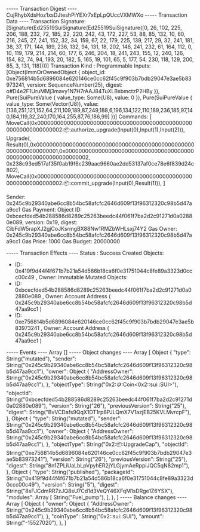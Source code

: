 ----- Transaction Digest ----
CujRhybXdsHoz1xsDJteshPiYEXr7xEpLpQUccVXMWXo
----- Transaction Data ----
Transaction Signature: [Signature(Ed25519SuiSignature(Ed25519SuiSignature([0, 26, 102, 225, 206, 188, 232, 72, 185, 22, 220, 242, 43, 172, 227, 53, 88, 85, 132, 10, 60, 216, 245, 27, 241, 152, 32, 34, 159, 67, 22, 179, 225, 139, 217, 29, 32, 241, 181, 38, 37, 171, 144, 189, 236, 132, 94, 131, 18, 202, 146, 241, 232, 61, 164, 112, 0, 10, 119, 179, 214, 214, 60, 177, 6, 246, 204, 18, 241, 243, 155, 12, 240, 126, 154, 82, 74, 94, 193, 20, 182, 5, 165, 19, 101, 65, 5, 177, 54, 230, 118, 129, 200, 85, 3, 131, 118])))]
Transaction Kind : Programmable
Inputs: [Object(ImmOrOwnedObject { object_id: 0xe756814b5d6896084e620146ce0cc62f45c9f903b7bdb29047e3ae5b83973241, version: SequenceNumber(25), digest: o#D4e2F1UruMMj3mavy1N7H7rAAJ84TuXLBsbmctzP2HBy }), Pure(SuiPureValue { value_type: Some(U8), value: 0 }), Pure(SuiPureValue { value_type: Some(Vector(U8)), value: [136,251,121,152,64,211,109,189,87,249,188,6,196,134,122,110,189,236,185,97,140,184,119,32,240,170,164,255,87,76,186,99] })]
Commands: [
  MoveCall(0x0000000000000000000000000000000000000000000000000000000000000002::package::authorize_upgrade(Input(0),Input(1),Input(2))),
  Upgrade(<modules>, Result(0),0x0000000000000000000000000000000000000000000000000000000000000001,0x0000000000000000000000000000000000000000000000000000000000000002, 0x238c93ed517af35f0ab19f6c239aac9660ae2dd53137af0ce78e6f839d24c802),
  MoveCall(0x0000000000000000000000000000000000000000000000000000000000000002::package::commit_upgrade(Input(0),Result(1))),
]

Sender: 0x245c9b29340abe6cc8b54bc58afcfc2646d609f13f96312320c98b5d47aa9cc1
Gas Payment: Object ID: 0xbcecfded54b288586d8289c25263beedc44f061f7ba2d2c91271d0a02880e089, version: 0x19, digest: CibFdW5rapXJ2gjCoJKsrmgBX88Nw1RMZbWHLsxj74Y2 
Gas Owner: 0x245c9b29340abe6cc8b54bc58afcfc2646d609f13f96312320c98b5d47aa9cc1
Gas Price: 1000
Gas Budget: 20000000

----- Transaction Effects ----
Status : Success
Created Objects:
  - ID: 0x419f9d44f4f671b7b21a54d586b18ca6f0e31751044c8fe89a3323d0ccc00c49 , Owner: Immutable
Mutated Objects:
  - ID: 0xbcecfded54b288586d8289c25263beedc44f061f7ba2d2c91271d0a02880e089 , Owner: Account Address ( 0x245c9b29340abe6cc8b54bc58afcfc2646d609f13f96312320c98b5d47aa9cc1 )
  - ID: 0xe756814b5d6896084e620146ce0cc62f45c9f903b7bdb29047e3ae5b83973241 , Owner: Account Address ( 0x245c9b29340abe6cc8b54bc58afcfc2646d609f13f96312320c98b5d47aa9cc1 )

----- Events ----
Array []
----- Object changes ----
Array [
    Object {
        "type": String("mutated"),
        "sender": String("0x245c9b29340abe6cc8b54bc58afcfc2646d609f13f96312320c98b5d47aa9cc1"),
        "owner": Object {
            "AddressOwner": String("0x245c9b29340abe6cc8b54bc58afcfc2646d609f13f96312320c98b5d47aa9cc1"),
        },
        "objectType": String("0x2::coin::Coin<0x2::sui::SUI>"),
        "objectId": String("0xbcecfded54b288586d8289c25263beedc44f061f7ba2d2c91271d0a02880e089"),
        "version": String("26"),
        "previousVersion": String("25"),
        "digest": String("BvVCDafs9QqX1DT1rp8PJLQmX7V1azjEB25KVLMvrcpF"),
    },
    Object {
        "type": String("mutated"),
        "sender": String("0x245c9b29340abe6cc8b54bc58afcfc2646d609f13f96312320c98b5d47aa9cc1"),
        "owner": Object {
            "AddressOwner": String("0x245c9b29340abe6cc8b54bc58afcfc2646d609f13f96312320c98b5d47aa9cc1"),
        },
        "objectType": String("0x2::package::UpgradeCap"),
        "objectId": String("0xe756814b5d6896084e620146ce0cc62f45c9f903b7bdb29047e3ae5b83973241"),
        "version": String("26"),
        "previousVersion": String("25"),
        "digest": String("8n1ZPLiUaLbLpVpyhER2jYLGjymAeRppiJQC5qN82mp1"),
    },
    Object {
        "type": String("published"),
        "packageId": String("0x419f9d44f4f671b7b21a54d586b18ca6f0e31751044c8fe89a3323d0ccc00c49"),
        "version": String("5"),
        "digest": String("8sFJCdmRR7zJQ8sU7Cd1d3VeQY46XFqM1sDRge1Z6YSX"),
        "modules": Array [
            String("Fuel_pump"),
        ],
    },
]
----- Balance changes ----
Array [
    Object {
        "owner": Object {
            "AddressOwner": String("0x245c9b29340abe6cc8b54bc58afcfc2646d609f13f96312320c98b5d47aa9cc1"),
        },
        "coinType": String("0x2::sui::SUI"),
        "amount": String("-15527020"),
    },
]